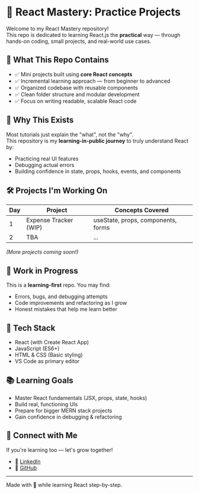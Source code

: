 # 🚀 React Mastery: Practice Projects

Welcome to my React Mastery repository!  
This repo is dedicated to learning React.js the **practical** way — through hands-on coding, small projects, and real-world use cases.

## 📌 What This Repo Contains

- ✅ Mini projects built using **core React concepts**
- ✅ Incremental learning approach — from beginner to advanced
- ✅ Organized codebase with reusable components
- ✅ Clean folder structure and modular development
- ✅ Focus on writing readable, scalable React code

## 🧠 Why This Exists

Most tutorials just explain the "what", not the "why".  
This repository is my **learning-in-public journey** to truly understand React by:
- Practicing real UI features
- Debugging actual errors
- Building confidence in state, props, hooks, events, and components

## 🛠 Projects I'm Working On

| Day | Project                | Concepts Covered                     |
|-----|------------------------|--------------------------------------|
| 1   | Expense Tracker (WIP)  | useState, props, components, forms   |
| 2   | TBA                    | ...                                  |

_(More projects coming soon!)_

## 🚧 Work in Progress

This is a **learning-first** repo. You may find:
- Errors, bugs, and debugging attempts
- Code improvements and refactoring as I grow
- Honest mistakes that help me learn better

## 📖 Tech Stack

- React (with Create React App)
- JavaScript (ES6+)
- HTML & CSS (Basic styling)
- VS Code as primary editor

## 📚 Learning Goals

- Master React fundamentals (JSX, props, state, hooks)
- Build real, functioning UIs
- Prepare for bigger MERN stack projects
- Gain confidence in debugging & refactoring

## 🤝 Connect with Me

If you're learning too — let's grow together!

- 🔗 [LinkedIn](https://linkedin.com/in/yourprofile)
- 🐙 [GitHub](https://github.com/yourusername)

---

Made with 💙 while learning React step-by-step.
